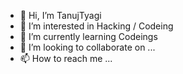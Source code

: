 - 👋 Hi, I’m TanujTyagi
- 👀 I’m interested in Hacking / Codeing
- 🌱 I’m currently learning Codeings
- 💞️ I’m looking to collaborate on ...
- 📫 How to reach me ...

<!---
TanujTyagi/TanujTyagi is a ✨ special ✨ repository because its `README.md` (this file) appears on your GitHub profile.
You can click the Preview link to take a look at your changes.
--->
